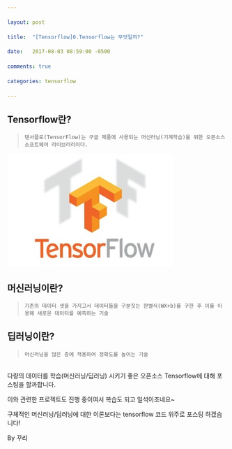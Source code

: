 ```yaml
---

layout: post

title:  "[Tensorflow]0.Tensorflow는 무엇일까?"

date:   2017-08-03 08:59:00 -0500

comments: true

categories: tensorflow

---
```


## Tensorflow란?
>```
>텐서플로(TensorFlow)는 구글 제품에 사용되는 머신러닝(기계학습)을 위한 오픈소스 소프트웨어 라이브러리이다.
>```

![image](/image/tensorflow_img/tensorflow.jpg)   
<br>    
## 머신러닝이란?
>```
>기존의 데이터 셋을 가지고서 데이터들을 구분짓는 판별식(WX+b)를 구한 후 이를 이용해 새로운 데이터를 예측하는 기술
>```  


## 딥러닝이란?
>```
>머신러닝을 많은 층에 적용하여 정확도를 높이는 기술
>```


<br>
다량의 데이터를 학습(머신러닝/딥러닝) 시키기 좋은 오픈소스 Tensorflow에 대해 포스팅을 할까합니다.
   
이와 관련한 프로젝트도 진행 중이여서 복습도 되고 일석이조네요~
    
구체적인 머신러닝/딥러닝에 대한 이론보다는 tensorflow 코드 위주로 포스팅 하겠습니다! 
   
By 꾸리
